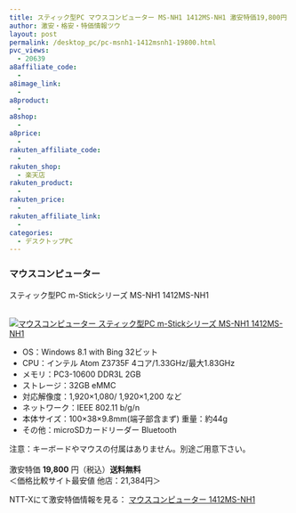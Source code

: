 ```yaml
---
title: スティック型PC マウスコンピューター MS-NH1 1412MS-NH1 激安特価19,800円！送料無料！
author: 激安・格安・特価情報ツウ
layout: post
permalink: /desktop_pc/pc-msnh1-1412msnh1-19800.html
pvc_views:
  - 20639
a8affiliate_code:
  - 
a8image_link:
  - 
a8product:
  - 
a8shop:
  - 
a8price:
  - 
rakuten_affiliate_code:
  - 
rakuten_shop:
  - 楽天店
rakuten_product:
  - 
rakuten_price:
  - 
rakuten_affiliate_link:
  - 
categories:
  - デスクトップPC
---
```

### マウスコンピューター  
スティック型PC m-Stickシリーズ MS-NH1 1412MS-NH1

<div class="img-bg2 img_L">
  <a href="http://px.a8.net/svt/ejp?a8mat=ZYP6S+8IMA3E+S1Q+BWGDT&#038;a8ejpredirect=http://nttxstore.jp/_II_M714874886" target="_blank"><br /> <img border="0" alt="マウスコンピューター スティック型PC m-Stickシリーズ MS-NH1 1412MS-NH1" src="http://i0.wp.com/image.nttxstore.jp/l2_images/M/M7/M714874886.jpg?w=120" data-recalc-dims="1" /></a>
</div>

<!--more-->

  * OS：Windows 8.1 with Bing 32ビット
  * CPU：インテル Atom Z3735F 4コア/1.33GHz/最大1.83GHz
  * メモリ：PC3-10600 DDR3L 2GB
  * ストレージ：32GB eMMC
  * 対応解像度：1,920×1,080/ 1,920×1,200 など
  * ネットワーク：IEEE 802.11 b/g/n
  * 本体サイズ：100×38×9.8mm(端子部含まず) 重量：約44g
  * その他：microSDカードリーダー Bluetooth

注意：キーボードやマウスの付属はありません。別途ご用意下さい。  
<br clear="all" />激安特価 <span class="tokka-price"><strong>19,800</strong></span> 円（税込）**送料無料**  
＜価格比較サイト最安値 他店：21,384円＞  
  
NTT-Xにて激安特価情報を見る： <span class="fs150p"><a href="http://px.a8.net/svt/ejp?a8mat=ZYP6S+8IMA3E+S1Q+BWGDT&#038;a8ejpredirect=http://nttxstore.jp/_II_M714874886" target="_blank">マウスコンピューター 1412MS-NH1</a></span>